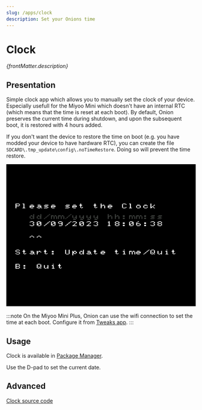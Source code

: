 ```yaml
---
slug: /apps/clock
description: Set your Onions time
---
```


# Clock
<p><i>{frontMatter.description}</i></p>

## Presentation

Simple clock app which allows you to manually set the clock of your device. Especially usefull for the Miyoo Mini which doesn't have an internal RTC (which means that the time is reset at each boot). By default, Onion preserves the current time during shutdown, and upon the subsequent boot, it is restored with 4 hours added.

If you don't want the device to restore the time on boot (e.g. you have modded your device to have hardware RTC), you can create the file `SDCARD\.tmp_update\config\.noTimeRestore`. Doing so will prevent the time restore.

![](./assets/clock.png)


:::note
On the Miyoo Mini Plus, Onion can use the wifi connection to set the time at each boot. Configure it from [Tweaks app](tweaks#set-automatically-via-the-internet).
:::

## Usage

Clock is available in [Package Manager](package-manager).

Use the D-pad to set the current date. 



## Advanced

[Clock source code](https://github.com/OnionUI/Onion/tree/main/src/clock)
